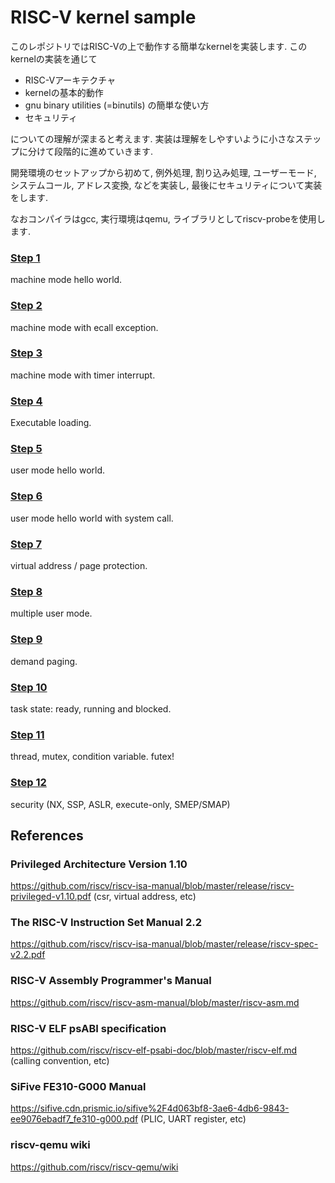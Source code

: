 # RISC-V kernel sample

このレポジトリではRISC-Vの上で動作する簡単なkernelを実装します. このkernelの実装を通じて

- RISC-Vアーキテクチャ
- kernelの基本的動作
- gnu binary utilities (=binutils) の簡単な使い方
- セキュリティ

についての理解が深まると考えます. 実装は理解をしやすいように小さなステップに分けて段階的に進めていきます.

開発環境のセットアップから初めて, 例外処理, 割り込み処理, ユーザーモード, システムコール, アドレス変換, などを実装し, 最後にセキュリティについて実装をします.

なおコンパイラはgcc, 実行環境はqemu, ライブラリとしてriscv-probeを使用します.

### [Step 1](steps/1/README.md)
machine mode hello world.

### [Step 2](steps/2/README.md)
machine mode with ecall exception.

### [Step 3](steps/3/README.md)
machine mode with timer interrupt.

### [Step 4](steps/4/README.md)
Executable loading.

### [Step 5](steps/5/README.md)
user mode hello world.

### [Step 6](steps/6/README.md)
user mode hello world with system call.

### [Step 7](steps/7/README.md)
virtual address / page protection.

### [Step 8](steps/8/README.md)
multiple user mode.

### [Step 9](steps/9/README.md)
demand paging.

### [Step 10](steps/10/README.md)
task state: ready, running and blocked.

### [Step 11](steps/11/README.md)
thread, mutex, condition variable. futex!

### [Step 12](steps/12/README.md)
security (NX, SSP, ASLR, execute-only, SMEP/SMAP)

## References
### Privileged Architecture Version 1.10
https://github.com/riscv/riscv-isa-manual/blob/master/release/riscv-privileged-v1.10.pdf
(csr, virtual address, etc)

### The RISC-V Instruction Set Manual 2.2
https://github.com/riscv/riscv-isa-manual/blob/master/release/riscv-spec-v2.2.pdf

### RISC-V Assembly Programmer's Manual
https://github.com/riscv/riscv-asm-manual/blob/master/riscv-asm.md

### RISC-V ELF psABI specification
https://github.com/riscv/riscv-elf-psabi-doc/blob/master/riscv-elf.md
(calling convention, etc)

### SiFive FE310-G000 Manual
https://sifive.cdn.prismic.io/sifive%2F4d063bf8-3ae6-4db6-9843-ee9076ebadf7_fe310-g000.pdf
(PLIC, UART register, etc)

### riscv-qemu wiki
https://github.com/riscv/riscv-qemu/wiki

